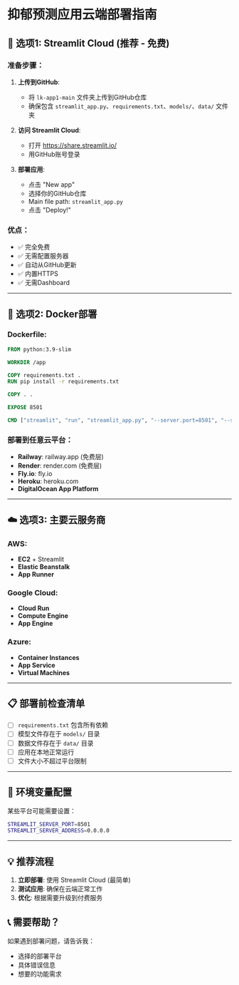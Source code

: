 # 抑郁预测应用云端部署指南

## 🚀 选项1: Streamlit Cloud (推荐 - 免费)

### 准备步骤：
1. **上传到GitHub**:
   - 将 `lk-app1-main` 文件夹上传到GitHub仓库
   - 确保包含 `streamlit_app.py`、`requirements.txt`、`models/`、`data/` 文件夹

2. **访问 Streamlit Cloud**:
   - 打开 https://share.streamlit.io/
   - 用GitHub账号登录

3. **部署应用**:
   - 点击 "New app"
   - 选择你的GitHub仓库
   - Main file path: `streamlit_app.py`
   - 点击 "Deploy!"

### 优点：
- ✅ 完全免费
- ✅ 无需配置服务器
- ✅ 自动从GitHub更新
- ✅ 内置HTTPS
- ✅ 无需Dashboard

---

## 🐳 选项2: Docker部署

### Dockerfile:
```dockerfile
FROM python:3.9-slim

WORKDIR /app

COPY requirements.txt .
RUN pip install -r requirements.txt

COPY . .

EXPOSE 8501

CMD ["streamlit", "run", "streamlit_app.py", "--server.port=8501", "--server.address=0.0.0.0"]
```

### 部署到任意云平台：
- **Railway**: railway.app (免费层)
- **Render**: render.com (免费层)
- **Fly.io**: fly.io
- **Heroku**: heroku.com
- **DigitalOcean App Platform**

---

## ☁️ 选项3: 主要云服务商

### AWS:
- **EC2** + Streamlit
- **Elastic Beanstalk**
- **App Runner**

### Google Cloud:
- **Cloud Run**
- **Compute Engine**
- **App Engine**

### Azure:
- **Container Instances**
- **App Service**
- **Virtual Machines**

---

## 📋 部署前检查清单

- [ ] `requirements.txt` 包含所有依赖
- [ ] 模型文件存在于 `models/` 目录
- [ ] 数据文件存在于 `data/` 目录
- [ ] 应用在本地正常运行
- [ ] 文件大小不超过平台限制

---

## 🔧 环境变量配置

某些平台可能需要设置：
```bash
STREAMLIT_SERVER_PORT=8501
STREAMLIT_SERVER_ADDRESS=0.0.0.0
```

---

## 💡 推荐流程

1. **立即部署**: 使用 Streamlit Cloud (最简单)
2. **测试应用**: 确保在云端正常工作
3. **优化**: 根据需要升级到付费服务

## 📞 需要帮助？

如果遇到部署问题，请告诉我：
- 选择的部署平台
- 具体错误信息
- 想要的功能需求 